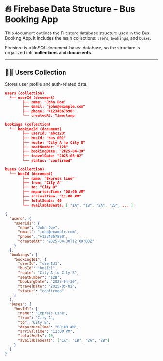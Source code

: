 # 🔥 Firebase Data Structure – Bus Booking App

This document outlines the Firestore database structure used in the Bus Booking App. It includes the main collections: `users`, `bookings`, and `buses`.

Firestore is a NoSQL document-based database, so the structure is organized into **collections** and **documents**.

---

## 🧑‍💼 Users Collection

Stores user profile and auth-related data.

```json
users (collection)
  └── userId (document)
        ├── name: "John Doe"
        ├── email: "john@example.com"
        ├── phone: "+1234567890"
        └── createdAt: Timestamp

bookings (collection)
  └── bookingId (document)
        ├── userId: "abc123"
        ├── busId: "bus_001"
        ├── route: "City A to City B"
        ├── seatNumber: "12B"
        ├── bookingDate: "2025-04-30"
        ├── travelDate: "2025-05-02"
        └── status: "confirmed"

buses (collection)
  └── busId (document)
        ├── name: "Express Line"
        ├── from: "City A"
        ├── to: "City B"
        ├── departureTime: "08:00 AM"
        ├── arrivalTime: "12:00 PM"
        ├── totalSeats: 40
        └── availableSeats: [ "1A", "1B", "2A", "2B", ... ]

{
  "users": {
    "userId1": {
      "name": "John Doe",
      "email": "john@example.com",
      "phone": "+1234567890",
      "createdAt": "2025-04-30T12:00:00Z"
    }
  },
  "bookings": {
    "bookingId1": {
      "userId": "userId1",
      "busId": "busId1",
      "route": "City A to City B",
      "seatNumber": "12B",
      "bookingDate": "2025-04-30",
      "travelDate": "2025-05-02",
      "status": "confirmed"
    }
  },
  "buses": {
    "busId1": {
      "name": "Express Line",
      "from": "City A",
      "to": "City B",
      "departureTime": "08:00 AM",
      "arrivalTime": "12:00 PM",
      "totalSeats": 40,
      "availableSeats": ["1A", "1B", "2A", "2B"]
    }
  }
}
```
